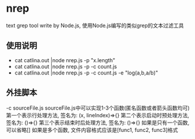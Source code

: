 # nrep
text grep tool write by Node.js, 使用Node.js编写的类似grep的文本过滤工具


## 使用说明

* cat catlina.out |node nrep.js -p "x.length"
* cat catlina.out |node nrep.js -p -c count.js
* cat catlina.out |node nrep.js -p -c count.js -e "log(a,b,a/b)"


## 外挂脚本
-c sourceFile.js
sourceFile.js中可以实现1-3个函数(匿名函数或者箭头函数均可)
第一个表示行处理方法, 签名为: (x, lineIndex)=>{}
第二个表示启动时预处理方法, 签名为: ()=>{}
第三个表示结束时后处理方法, 签名为: ()=>{}
如果是只有一个函数, 可以省略[]
如果是多个函数, 文件内容格式应该是[func1, func2, func3]格式